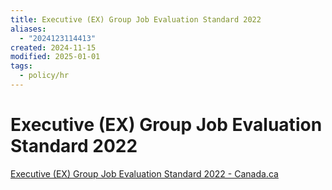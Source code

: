 ```yaml
---
title: Executive (EX) Group Job Evaluation Standard 2022
aliases:
  - "2024123114413"
created: 2024-11-15
modified: 2025-01-01
tags:
  - policy/hr
---
```

# Executive (EX) Group Job Evaluation Standard 2022
[Executive (EX) Group Job Evaluation Standard 2022 - Canada.ca](https://www.canada.ca/en/treasury-board-secretariat/services/collective-agreements/job-evaluation/executive-group-position-evaluation-plan-2022.html)
